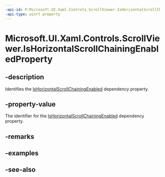 ```yaml
---
-api-id: P:Microsoft.UI.Xaml.Controls.ScrollViewer.IsHorizontalScrollChainingEnabledProperty
-api-type: winrt property
---
```


<!-- Property syntax
public Windows.UI.Xaml.DependencyProperty IsHorizontalScrollChainingEnabledProperty { get; }
-->

# Microsoft.UI.Xaml.Controls.ScrollViewer.IsHorizontalScrollChainingEnabledProperty

## -description
Identifies the [IsHorizontalScrollChainingEnabled](scrollviewer_ishorizontalscrollchainingenabled.md) dependency property.

## -property-value
The identifier for the [IsHorizontalScrollChainingEnabled](scrollviewer_ishorizontalscrollchainingenabled.md) dependency property.

## -remarks

## -examples

## -see-also
